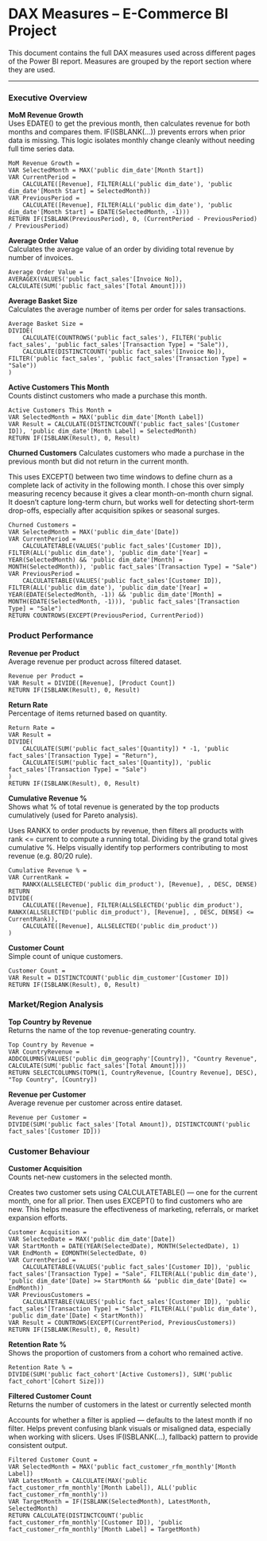 #  DAX Measures – E-Commerce BI Project

This document contains the full DAX measures used across different pages of the Power BI report. Measures are grouped by the report section where they are used.

---

###  Executive Overview

**MoM Revenue Growth**  
Uses EDATE() to get the previous month, then calculates revenue for both months and compares them. 
IF(ISBLANK(...)) prevents errors when prior data is missing. 
This logic isolates monthly change cleanly without needing full time series data.

```DAX
MoM Revenue Growth = 
VAR SelectedMonth = MAX('public dim_date'[Month Start])
VAR CurrentPeriod = 
    CALCULATE([Revenue], FILTER(ALL('public dim_date'), 'public dim_date'[Month Start] = SelectedMonth))
VAR PreviousPeriod =
    CALCULATE([Revenue], FILTER(ALL('public dim_date'), 'public dim_date'[Month Start] = EDATE(SelectedMonth, -1)))
RETURN IF(ISBLANK(PreviousPeriod), 0, (CurrentPeriod - PreviousPeriod) / PreviousPeriod)
```

**Average Order Value**  
Calculates the average value of an order by dividing total revenue by number of invoices.

```DAX
Average Order Value = 
AVERAGEX(VALUES('public fact_sales'[Invoice No]), CALCULATE(SUM('public fact_sales'[Total Amount])))
```

**Average Basket Size**  
Calculates the average number of items per order for sales transactions.

```DAX
Average Basket Size = 
DIVIDE(
    CALCULATE(COUNTROWS('public fact_sales'), FILTER('public fact_sales', 'public fact_sales'[Transaction Type] = "Sale")),
    CALCULATE(DISTINCTCOUNT('public fact_sales'[Invoice No]), FILTER('public fact_sales', 'public fact_sales'[Transaction Type] = "Sale"))
)
```

**Active Customers This Month**  
Counts distinct customers who made a purchase this month.

```DAX
Active Customers This Month = 
VAR SelectedMonth = MAX('public dim_date'[Month Label])
VAR Result = CALCULATE(DISTINCTCOUNT('public fact_sales'[Customer ID]), 'public dim_date'[Month Label] = SelectedMonth)
RETURN IF(ISBLANK(Result), 0, Result)
```

**Churned Customers**
Calculates customers who made a purchase in the previous month but did not return in the current month.

This uses EXCEPT() between two time windows to define churn as a complete lack of activity in the following month. 
I chose this over simply measuring recency because it gives a clear month-on-month churn signal. 
It doesn’t capture long-term churn, but works well for detecting short-term drop-offs, 
especially after acquisition spikes or seasonal surges.

```DAX
Churned Customers = 
VAR SelectedMonth = MAX('public dim_date'[Date])
VAR CurrentPeriod = 
    CALCULATETABLE(VALUES('public fact_sales'[Customer ID]), FILTER(ALL('public dim_date'), 'public dim_date'[Year] = YEAR(SelectedMonth) && 'public dim_date'[Month] = MONTH(SelectedMonth)), 'public fact_sales'[Transaction Type] = "Sale")
VAR PreviousPeriod =
    CALCULATETABLE(VALUES('public fact_sales'[Customer ID]), FILTER(ALL('public dim_date'), 'public dim_date'[Year] = YEAR(EDATE(SelectedMonth, -1)) && 'public dim_date'[Month] = MONTH(EDATE(SelectedMonth, -1))), 'public fact_sales'[Transaction Type] = "Sale")
RETURN COUNTROWS(EXCEPT(PreviousPeriod, CurrentPeriod))
```


### Product Performance

**Revenue per Product**  
Average revenue per product across filtered dataset.

```DAX
Revenue per Product = 
VAR Result = DIVIDE([Revenue], [Product Count])
RETURN IF(ISBLANK(Result), 0, Result)
```

**Return Rate**  
Percentage of items returned based on quantity.

```DAX
Return Rate = 
VAR Result =
DIVIDE(
    CALCULATE(SUM('public fact_sales'[Quantity]) * -1, 'public fact_sales'[Transaction Type] = "Return"),
    CALCULATE(SUM('public fact_sales'[Quantity]), 'public fact_sales'[Transaction Type] = "Sale")
)
RETURN IF(ISBLANK(Result), 0, Result)
```

**Cumulative Revenue %**  
Shows what % of total revenue is generated by the top products cumulatively (used for Pareto analysis).

Uses RANKX to order products by revenue, then filters all products with rank <= current to compute a running total. 
Dividing by the grand total gives cumulative %. 
Helps visually identify top performers contributing to most revenue (e.g. 80/20 rule).

```DAX
Cumulative Revenue % = 
VAR CurrentRank = 
    RANKX(ALLSELECTED('public dim_product'), [Revenue], , DESC, DENSE)
RETURN
DIVIDE(
    CALCULATE([Revenue], FILTER(ALLSELECTED('public dim_product'), RANKX(ALLSELECTED('public dim_product'), [Revenue], , DESC, DENSE) <= CurrentRank)),
    CALCULATE([Revenue], ALLSELECTED('public dim_product'))
)
```

**Customer Count**  
Simple count of unique customers.

```DAX
Customer Count = 
VAR Result = DISTINCTCOUNT('public dim_customer'[Customer ID])
RETURN IF(ISBLANK(Result), 0, Result)
```


### Market/Region Analysis

**Top Country by Revenue**  
Returns the name of the top revenue-generating country.

```DAX
Top Country by Revenue = 
VAR CountryRevenue =
ADDCOLUMNS(VALUES('public dim_geography'[Country]), "Country Revenue", CALCULATE(SUM('public fact_sales'[Total Amount])))
RETURN SELECTCOLUMNS(TOPN(1, CountryRevenue, [Country Revenue], DESC), "Top Country", [Country])
```

**Revenue per Customer**  
Average revenue per customer across entire dataset.

```DAX
Revenue per Customer = 
DIVIDE(SUM('public fact_sales'[Total Amount]), DISTINCTCOUNT('public fact_sales'[Customer ID]))
```


### Customer Behaviour

**Customer Acquisition**  
Counts net-new customers in the selected month.

Creates two customer sets using CALCULATETABLE() — one for the current month, one for all prior. 
Then uses EXCEPT() to find customers who are new. 
This helps measure the effectiveness of marketing, referrals, or market expansion efforts.

```DAX
Customer Acquisition = 
VAR SelectedDate = MAX('public dim_date'[Date])
VAR StartMonth = DATE(YEAR(SelectedDate), MONTH(SelectedDate), 1)
VAR EndMonth = EOMONTH(SelectedDate, 0)
VAR CurrentPeriod =
    CALCULATETABLE(VALUES('public fact_sales'[Customer ID]), 'public fact_sales'[Transaction Type] = "Sale", FILTER(ALL('public dim_date'), 'public dim_date'[Date] >= StartMonth && 'public dim_date'[Date] <= EndMonth))
VAR PreviousCustomers =
    CALCULATETABLE(VALUES('public fact_sales'[Customer ID]), 'public fact_sales'[Transaction Type] = "Sale", FILTER(ALL('public dim_date'), 'public dim_date'[Date] < StartMonth))
VAR Result = COUNTROWS(EXCEPT(CurrentPeriod, PreviousCustomers))
RETURN IF(ISBLANK(Result), 0, Result)
```

**Retention Rate %**  
Shows the proportion of customers from a cohort who remained active.

```DAX
Retention Rate % = 
DIVIDE(SUM('public fact_cohort'[Active Customers]), SUM('public fact_cohort'[Cohort Size]))
```

**Filtered Customer Count**  
Returns the number of customers in the latest or currently selected month

Accounts for whether a filter is applied — defaults to the latest month if no filter. 
Helps prevent confusing blank visuals or misaligned data, 
especially when working with slicers. 
Uses IF(ISBLANK(...), fallback) pattern to provide consistent output.

```DAX
Filtered Customer Count = 
VAR SelectedMonth = MAX('public fact_customer_rfm_monthly'[Month Label])
VAR LatestMonth = CALCULATE(MAX('public fact_customer_rfm_monthly'[Month Label]), ALL('public fact_customer_rfm_monthly'))
VAR TargetMonth = IF(ISBLANK(SelectedMonth), LatestMonth, SelectedMonth)
RETURN CALCULATE(DISTINCTCOUNT('public fact_customer_rfm_monthly'[Customer ID]), 'public fact_customer_rfm_monthly'[Month Label] = TargetMonth)
```
